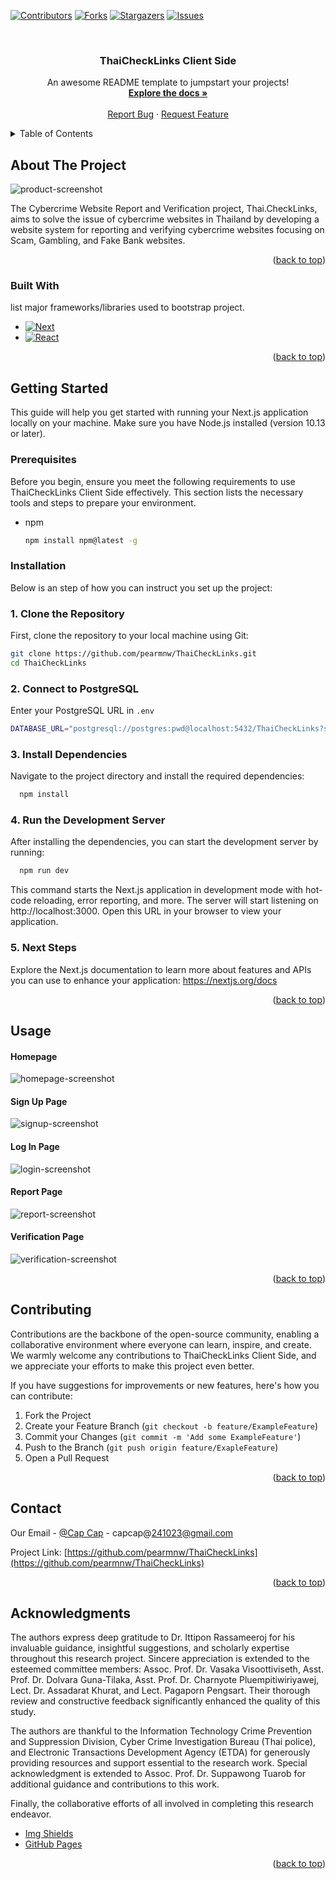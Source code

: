 <a name="readme-top"></a>
[![Contributors][contributors-shield]][contributors-url]
[![Forks][forks-shield]][forks-url]
[![Stargazers][stars-shield]][stars-url]
[![Issues][issues-shield]][issues-url]

<!-- PROJECT LOGO -->
<br />
<div align="center">
  <a href="https://github.com/pearmnw/ThaiCheckLinks">
  </a>

  <h3 align="center">ThaiCheckLinks Client Side</h3>

  <p align="center">
    An awesome README template to jumpstart your projects!
    <br />
    <a href="https://studentmahidolac-my.sharepoint.com/:w:/g/personal/apichaya_mae_student_mahidol_ac_th/EdLLgWGkPC5IvlW-lZ8QrtEBZuOILnYg4S9sLmyJsU_n_w?rtime=uV6lsCBs3Eg"><strong>Explore the docs »</strong></a>
    <br />
    <br />
    <a href="https://github.com/pearmnw/ThaiCheckLinks/issues">Report Bug</a>
    ·
    <a href="https://github.com/pearmnw/ThaiCheckLinks/issues">Request Feature</a>
  </p>
</div>

<!-- TABLE OF CONTENTS -->
<details>
  <summary>Table of Contents</summary>
  <ol>
    <li>
      <a href="#about-the-project">About The Project</a>
      <ul>
        <li><a href="#built-with">Built With</a></li>
      </ul>
    </li>
    <li>
      <a href="#getting-started">Getting Started</a>
      <ul>
        <li><a href="#prerequisites">Prerequisites</a></li>
        <li><a href="#installation">Installation</a></li>
      </ul>
    </li>
    <li><a href="#usage">Usage</a></li>
    <li><a href="#roadmap">Roadmap</a></li>
    <li><a href="#contributing">Contributing</a></li>
    <li><a href="#license">License</a></li>
    <li><a href="#contact">Contact</a></li>
    <li><a href="#acknowledgments">Acknowledgments</a></li>
  </ol>
</details>

<!-- ABOUT THE PROJECT -->

## About The Project

![product-screenshot]

The Cybercrime Website Report and Verification project, Thai.CheckLinks, aims to solve the issue of cybercrime websites in Thailand by developing a website system for reporting and verifying cybercrime websites focusing on Scam, Gambling, and Fake Bank websites.

<p align="right">(<a href="#readme-top">back to top</a>)</p>

### Built With

list major frameworks/libraries used to bootstrap project.

- [![Next][Next.js]][Next-url]
- [![React][React.js]][React-url]

<p align="right">(<a href="#readme-top">back to top</a>)</p>

<!-- GETTING STARTED -->

## Getting Started

This guide will help you get started with running your Next.js application locally on your machine. Make sure you have Node.js installed (version 10.13 or later).

### Prerequisites

Before you begin, ensure you meet the following requirements to use ThaiCheckLinks Client Side effectively. This section lists the necessary tools and steps to prepare your environment.

- npm
  ```sh
  npm install npm@latest -g
  ```

### Installation

Below is an step of how you can instruct you set up the project:

### 1. Clone the Repository

First, clone the repository to your local machine using Git:

```sh
git clone https://github.com/pearmnw/ThaiCheckLinks.git
cd ThaiCheckLinks
```

### 2. Connect to PostgreSQL

Enter your PostgreSQL URL in `.env`

```sh
DATABASE_URL="postgresql://postgres:pwd@localhost:5432/ThaiCheckLinks?schema=public"
```

### 3. Install Dependencies

Navigate to the project directory and install the required dependencies:

```sh
  npm install
```

### 4. Run the Development Server

After installing the dependencies, you can start the development server by running:

```sh
  npm run dev
```

This command starts the Next.js application in development mode with hot-code reloading, error reporting, and more. The server will start listening on http://localhost:3000. Open this URL in your browser to view your application.

### 5. Next Steps

Explore the Next.js documentation to learn more about features and APIs you can use to enhance your application: https://nextjs.org/docs

<p align="right">(<a href="#readme-top">back to top</a>)</p>

<!-- USAGE EXAMPLES -->

## Usage

#### Homepage

![homepage-screenshot]

#### Sign Up Page

![signup-screenshot]

#### Log In Page

![login-screenshot]

#### Report Page

![report-screenshot]

#### Verification Page

![verification-screenshot]

<p align="right">(<a href="#readme-top">back to top</a>)</p>

<!-- CONTRIBUTING -->

## Contributing

Contributions are the backbone of the open-source community, enabling a collaborative environment where everyone can learn, inspire, and create. We warmly welcome any contributions to ThaiCheckLinks Client Side, and we appreciate your efforts to make this project even better.

If you have suggestions for improvements or new features, here's how you can contribute:

1. Fork the Project
2. Create your Feature Branch (`git checkout -b feature/ExampleFeature`)
3. Commit your Changes (`git commit -m 'Add some ExampleFeature'`)
4. Push to the Branch (`git push origin feature/ExapleFeature`)
5. Open a Pull Request

<p align="right">(<a href="#readme-top">back to top</a>)</p>

<!-- CONTACT -->

## Contact

Our Email - [@Cap Cap](https://twitter.com/your_username) - capcap@241023@gmail.com

Project Link: [https://github.com/pearmnw/ThaiCheckLinks](https://github.com/pearmnw/ThaiCheckLinks)

<p align="right">(<a href="#readme-top">back to top</a>)</p>

<!-- ACKNOWLEDGMENTS -->

## Acknowledgments

The authors express deep gratitude to Dr. Ittipon Rassameeroj for his invaluable guidance, insightful suggestions, and scholarly expertise throughout this research project. Sincere appreciation is extended to the esteemed committee members: Assoc. Prof. Dr. Vasaka Visoottiviseth, Asst. Prof. Dr. Dolvara Guna-Tilaka, Asst. Prof. Dr. Charnyote Pluempitiwiriyawej, Lect. Dr. Assadarat Khurat, and Lect. Pagaporn Pengsart. Their thorough review and constructive feedback significantly enhanced the quality of this study.

The authors are thankful to the Information Technology Crime Prevention and Suppression Division, Cyber Crime Investigation Bureau (Thai police), and Electronic Transactions Development Agency (ETDA) for generously providing resources and support essential to the research work. Special acknowledgment is extended to Assoc. Prof. Dr. Suppawong Tuarob for additional guidance and contributions to this work.

Finally, the collaborative efforts of all involved in completing this research endeavor.

- [Img Shields](https://shields.io)
- [GitHub Pages](https://pages.github.com)

<p align="right">(<a href="#readme-top">back to top</a>)</p>

<!-- MARKDOWN LINKS & IMAGES -->
<!-- https://www.markdownguide.org/basic-syntax/#reference-style-links -->

[contributors-shield]: https://img.shields.io/github/contributors/othneildrew/Best-README-Template.svg?style=for-the-badge
[contributors-url]: https://github.com/pearmnw/ThaiCheckLinks/graphs/contributors
[forks-shield]: https://img.shields.io/github/forks/othneildrew/Best-README-Template.svg?style=for-the-badge
[forks-url]: https://github.com/pearmnw/ThaiCheckLinks/network/members
[stars-shield]: https://img.shields.io/github/stars/othneildrew/Best-README-Template.svg?style=for-the-badge
[stars-url]: https://github.com/othneildrew/Best-README-Template/stargazers
[issues-shield]: https://img.shields.io/github/issues/othneildrew/Best-README-Template.svg?style=for-the-badge
[issues-url]: https://github.com/pearmnw/ThaiCheckLinks/issues
[product-screenshot]: public/screenshot.png
[Next.js]: https://img.shields.io/badge/next.js-000000?style=for-the-badge&logo=nextdotjs&logoColor=white
[Next-url]: https://nextjs.org/
[React.js]: https://img.shields.io/badge/React-20232A?style=for-the-badge&logo=react&logoColor=61DAFB
[React-url]: https://reactjs.org/
[Vscode]: https://img.shields.io/badge/Made%20for-VSCode-1f425f.svg
[Vscode-url]: https://code.visualstudio.com/
[homepage-screenshot]: public/homepage.png
[signup-screenshot]: public/signup.png
[login-screenshot]: public/login.png
[report-screenshot]: public/report.png
[verification-screenshot]: public/verification.png
